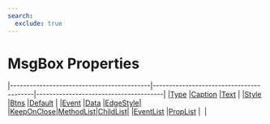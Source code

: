 ```yaml
---
search:
  exclude: true
---
```


<h1 class="heading"><span class="name">MsgBox Properties</span></h1>

|-------------------------------------------|-----------------------------------------|---------------------------------------|
|[Type](../properties/type.md)              |[Caption](../properties/caption.md)      |[Text](../properties/text.md)          |
|[Style](../properties/style.md)            |[Btns](../properties/btns.md)            |[Default](../properties/default.md)    |
|[Event](../properties/event.md)            |[Data](../properties/data.md)            |[EdgeStyle](../properties/edgestyle.md)|
|[KeepOnClose](../properties/keeponclose.md)|[MethodList](../properties/methodlist.md)|[ChildList](../properties/childlist.md)|
|[EventList](../properties/eventlist.md)    |[PropList](../properties/proplist.md)    |&nbsp;                                 |
